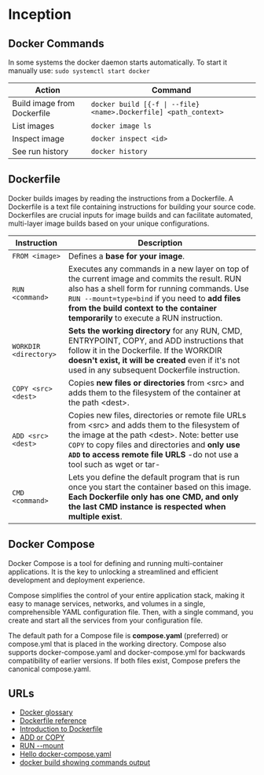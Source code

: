 # Inception

## Docker Commands

In some systems the docker daemon starts automatically. To start it manually use: ```sudo systemctl start docker```

| Action | Command |
| -- | -- |
| Build image from Dockerfile | ```docker build [{-f \| --file} <name>.Dockerfile] <path_context>``` |
| List images | ```docker image ls```|
| Inspect image | ```docker inspect <id>``` |
| See run history | ```docker history``` |

## Dockerfile

Docker builds images by reading the instructions from a Dockerfile. A Dockerfile is a text file containing instructions for building your source code. Dockerfiles are crucial inputs for image builds and can facilitate automated, multi-layer image builds based on your unique configurations. 

| Instruction | Description |
| ----------- | ----------- |
| ``` FROM <image> ``` | Defines a **base for your image**. |
| ``` RUN <command> ``` | Executes any commands in a new layer on top of the current image and commits the result. RUN also has a shell form for running commands. Use  ``` RUN --mount=type=bind ``` if you need to **add files from the build context to the container temporarily** to execute a RUN instruction. |
| ``` WORKDIR <directory> ``` | **Sets the working directory** for any RUN, CMD, ENTRYPOINT, COPY, and ADD instructions that follow it in the Dockerfile. If the WORKDIR **doesn't exist, it will be created** even if it's not used in any subsequent Dockerfile instruction. |
| ``` COPY <src> <dest> ``` | Copies **new files or directories** from \<src> and adds them to the filesystem of the container at the path \<dest>. |
| ``` ADD <src> <dest> ``` | Copies new files, directories or remote file URLs from \<src> and adds them to the filesystem of the image at the path \<dest>. Note: better use ``` COPY ``` to copy files and directories and **only use ``` ADD ``` to access remote file URLS** -do not use a tool such as wget or tar- |
| ``` CMD <command> ``` | Lets you define the default program that is run once you start the container based on this image. **Each Dockerfile only has one CMD, and only the last CMD instance is respected when multiple exist**. |

## Docker Compose

Docker Compose is a tool for defining and running multi-container applications. It is the key to unlocking a streamlined and efficient development and deployment experience.

Compose simplifies the control of your entire application stack, making it easy to manage services, networks, and volumes in a single, comprehensible YAML configuration file. Then, with a single command, you create and start all the services from your configuration file.

The default path for a Compose file is **compose.yaml** (preferred) or compose.yml that is placed in the working directory. Compose also supports docker-compose.yaml and docker-compose.yml for backwards compatibility of earlier versions. If both files exist, Compose prefers the canonical compose.yaml.

## URLs

* [Docker glossary](https://docs.docker.com/glossary/#base-image)
* [Dockerfile reference](https://docs.docker.com/engine/reference/builder/)  
* [Introduction to Dockerfile](https://docs.docker.com/build/building/packaging/)  
* [ADD or COPY](https://docs.docker.com/develop/develop-images/instructions/#add-or-copy)  
* [RUN --mount](https://docs.docker.com/engine/reference/builder/#run---mount)  
* [Hello docker-compose.yaml](https://docs.docker.com/compose/gettingstarted/)
* [docker build showing commands output](https://stackoverflow.com/questions/64804749/why-is-docker-build-not-showing-any-output-from-commands/64805337#64805337)
